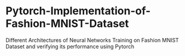 # Pytorch-Implementation-of-Fashion-MNIST-Dataset
Different Architectures of Neural Networks Training on Fashion MNIST Dataset and verifying its performance using Pytorch
